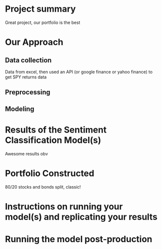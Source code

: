 # Project summary
Great project, our portfolio is the best

# Our Approach
## Data collection
Data from excel, then used an API (or google finance or yahoo finance) to get SPY returns data

## Preprocessing 

## Modeling

# Results of the Sentiment Classification Model(s)
Awesome results obv

# Portfolio Constructed
80/20 stocks and bonds split, classic!

# Instructions on running your model(s) and replicating your results

# Running the model post-production

